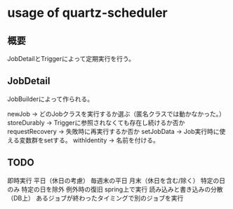 
# usage of quartz-scheduler

## 概要

JobDetailとTriggerによって定期実行を行う。


## JobDetail

JobBuilderによって作られる。

newJob -> どのJobクラスを実行するか選ぶ（匿名クラスでは動かなかった。）
storeDurably -> Triggerに参照されなくても存在し続けるか否か
requestRecovery -> 失敗時に再実行するか否か
setJobData -> Job実行時に使える変数群をsetする。
withIdentity -> 名前を付ける。


## TODO
即時実行
平日（休日の考慮）
毎週末の平日
月末（休日を含む/除く）
特定の日のみ
特定の日を除外
例外時の復旧
spring上で実行
読み込みと書き込みの分散（DB上）
あるジョブが終わったタイミングで別のジョブを実行
